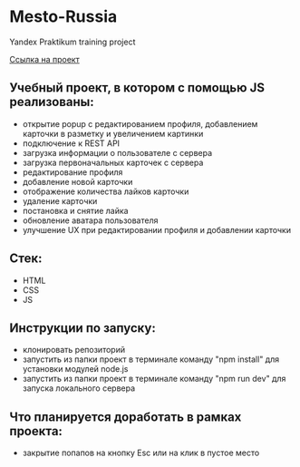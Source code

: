 # Mesto-Russia
Yandex Praktikum training project

[Ссылка на проект](https://artvezhl.github.io/Mesto-Russia/)

## Учебный проект, в котором с помощью JS реализованы: 
- открытие popup c редактированием профиля, добавлением карточки в разметку и увеличением картинки
- подключение к REST API
- загрузка информации о пользователе с сервера
- загрузка первоначальных карточек с сервера
- редактирование профиля
- добавление новой карточки
- отображение количества лайков карточки
- удаление карточки
- постановка и снятие лайка
- обновление аватара пользователя
- улучшение UX при редактировании профиля и добавлении карточки

## Стек:
- HTML
- CSS
- JS

## Инструкции по запуску:
- клонировать репозиторий
- запустить из папки проект в терминале команду "npm install" для установки модулей node.js
- запустить из папки проект в терминале команду "npm run dev" для запуска локального сервера

## Что планируется доработать в рамках проекта:
- закрытие попапов на кнопку Esc или на клик в пустое место
